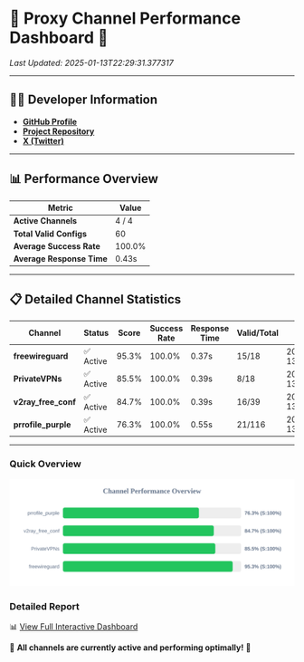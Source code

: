 # 🌟 Proxy Channel Performance Dashboard 🌟

_Last Updated: 2025-01-13T22:29:31.377317_

---

## 👩‍💻 Developer Information

- **[GitHub Profile](https://github.com/4n0nymou3)**  
- **[Project Repository](https://github.com/4n0nymou3/multi-proxy-config-fetcher)**  
- **[X (Twitter)](https://x.com/4n0nymou3)**  

---

## 📊 Performance Overview

| Metric                | Value       |
|-----------------------|-------------|
| **Active Channels**   | 4 / 4       |
| **Total Valid Configs** | 60          |
| **Average Success Rate** | 100.0%      |
| **Average Response Time** | 0.43s       |

---

## 📋 Detailed Channel Statistics

| Channel          | Status     | Score  | Success Rate | Response Time | Valid/Total | Last Success               |
|------------------|------------|--------|--------------|---------------|-------------|----------------------------|
| **freewireguard**  | ✅ Active  | 95.3%  | 100.0% | 0.37s         | 15/18       | 2025-01-13T22:29:31.375601 |
| **PrivateVPNs**  | ✅ Active  | 85.5%  | 100.0% | 0.39s         | 8/18       | 2025-01-13T22:29:30.976366 |
| **v2ray_free_conf**  | ✅ Active  | 84.7%  | 100.0% | 0.39s         | 16/39       | 2025-01-13T22:29:30.551012 |
| **prrofile_purple**  | ✅ Active  | 76.3%  | 100.0% | 0.55s         | 21/116       | 2025-01-13T22:29:30.123201 |

---

### Quick Overview
<div align="center">
  <a href="https://raw.githubusercontent.com/nullluser/NullRepo/refs/heads/main/assets/channel_stats_chart.svg">
    <img src="https://raw.githubusercontent.com/nullluser/NullRepo/refs/heads/main/assets/channel_stats_chart.svg" alt="Source Performance Statistics" width="800">
  </a>
</div>

### Detailed Report
📊 [View Full Interactive Dashboard](https://htmlpreview.github.io/?https://github.com/nullluser/NullRepo/blob/main/assets/performance_report.html)

🎉 **All channels are currently active and performing optimally!** 🎉
